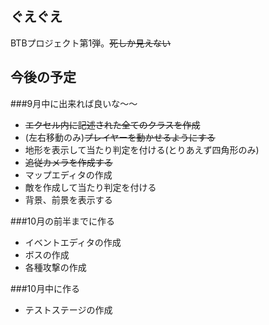## ぐえぐえ
BTBプロジェクト第1弾。~~死しか見えない~~

## 今後の予定
###9月中に出来れば良いな～～
* ~~エクセル内に記述された全てのクラスを作成~~
* (左右移動のみ)~~プレイヤーを動かせるようにする~~
* 地形を表示して当たり判定を付ける(とりあえず四角形のみ)
* ~~追従カメラを作成する~~
* マップエディタの作成
* 敵を作成して当たり判定を付ける
* 背景、前景を表示する

###10月の前半までに作る
* イベントエディタの作成
* ボスの作成
* 各種攻撃の作成

###10月中に作る
* テストステージの作成